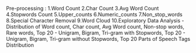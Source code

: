 Pre-processing :
1.Word Count
2.Char Count
3.Avg Word Count
4.Stopwords Count
5.Upper_counts
6.Numeric_counts
7.Non_stop_words
8.Special Character Removal
9.Word Cloud
10.Exploratory Data Analysis - Distribution of Word count, Char count, Avg Word count, Non-stop words, Rare words, Top 20 - Unigram, Bigram, Tri-gram with Stopwords, Top 20 - Unigram, Bigram, Tri-gram without Stopwords, Top 20 Parts of Speech Tags Distribution
